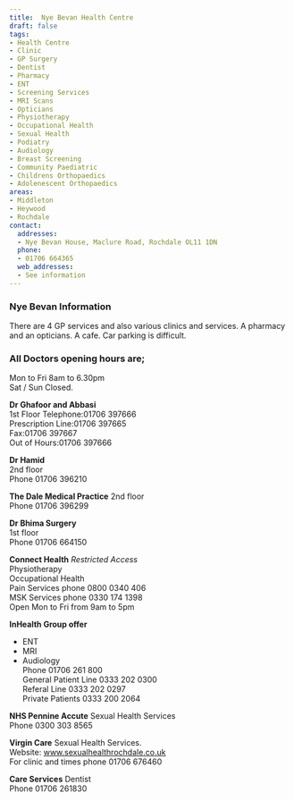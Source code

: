 ```yaml
---
title:  Nye Bevan Health Centre
draft: false
tags:
- Health Centre
- Clinic
- GP Surgery
- Dentist
- Pharmacy
- ENT
- Screening Services
- MRI Scans
- Opticians
- Physiotherapy
- Occupational Health
- Sexual Health
- Podiatry
- Audiology
- Breast Screening
- Community Paediatric
- Childrens Orthopaedics
- Adolenescent Orthopaedics
areas:
- Middleton
- Heywood
- Rochdale
contact:
  addresses:
  - Nye Bevan House, Maclure Road, Rochdale OL11 1DN
  phone:
  - 01706 664365 
  web_addresses:
  - See information
---
```



### Nye Bevan Information  
There are 4 GP services and also various clinics and services. A pharmacy and an opticians.   A cafe.
Car parking is difficult.      

### All Doctors opening hours are;      
Mon to Fri 8am to 6.30pm   
Sat / Sun  Closed.     

**Dr Ghafoor and Abbasi**  
1st Floor 
Telephone:01706 397666   
Prescription Line:01706 397665   
Fax:01706 397667   
Out of Hours:01706 397666   

**Dr Hamid**   
2nd floor   
Phone 01706 396210   

**The Dale Medical Practice**
2nd floor   
Phone 01706 396299   

**Dr Bhima Surgery**   
1st floor   
Phone 01706 664150   


**Connect Health**   *Restricted Access*   
Physiotherapy   
Occupational Health   
Pain Services phone 0800 0340 406   
MSK Services phone 0330 174 1398   
Open Mon to Fri  from 9am to 5pm   

**InHealth Group offer**   
* ENT   
* MRI   
* Audiology   
Phone 01706 261 800   
General Patient Line 0333 202 0300   
Referal Line 0333 202 0297   
Private Patients 0333 200 2064

**NHS Pennine Accute**  Sexual Health Services   
Phone 0300 303 8565   

**Virgin Care**  Sexual Health Services.   
Website:   www.sexualhealthrochdale.co.uk   
For clinic and times phone 01706 676460   

**Care Services**  Dentist   
Phone 01706 261830